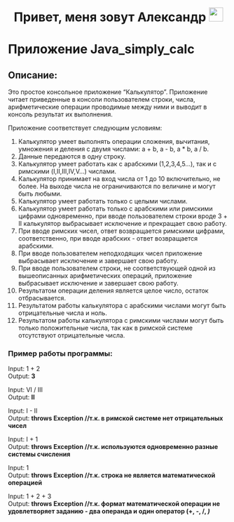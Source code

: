 <h1 align="center">Привет, меня зовут<target="_blank"> Александр</a> 
<img src="https://github.com/blackcater/blackcater/raw/main/images/Hi.gif" height="32"/></h1>

# Приложение Java_simply_calc

## Описание:
Это простое консольное приложение “Калькулятор”. 
Приложение читает приведенные в консоли пользователем строки, числа, арифметические операции проводимые между ними и выводит в консоль результат их выполнения.

Приложение соответствует следующим условиям:
1. Калькулятор умеет выполнять операции сложения, вычитания, умножения и деления с двумя числами: a + b, a - b, a * b, a / b. 
2. Данные передаются в одну строку.
3. Калькулятор умеет работать как с арабскими (1,2,3,4,5…), так и с римскими (I,II,III,IV,V…) числами.
4. Калькулятор принимает на вход числа от 1 до 10 включительно, не более. На выходе числа не ограничиваются по величине и могут быть любыми.
5. Калькулятор умеет работать только с целыми числами.
6. Калькулятор умеет работать только с арабскими или римскими цифрами одновременно, при вводе пользователем строки вроде 3 + II калькулятор выбрасывает исключение и прекращает свою работу.
7. При вводе римских чисел, ответ возвращается римскими цифрами, соответственно, при вводе арабских - ответ возвращается арабскими.
8. При вводе пользователем неподходящих чисел приложение выбрасывает исключение и завершает свою работу.
9. При вводе пользователем строки, не соответствующей одной из вышеописанных арифметических операций, приложение выбрасывает исключение и завершает свою работу.
10. Результатом операции деления является целое число, остаток отбрасывается. 
11. Результатом работы калькулятора с арабскими числами могут быть отрицательные числа и ноль. 
12. Результатом работы калькулятора с римскими числами могут быть только положительные числа, так как в римской системе отсутствуют отрицательные числа.

### Пример работы программы:
Input:
1 + 2</br>
Output:
**3**

Input:
VI / III</br>
Output:
**II**

Input:
I - II</br>
Output:
**throws Exception //т.к. в римской системе нет отрицательных чисел**

Input:
I + 1</br>
Output:
**throws Exception //т.к. используются одновременно разные системы счисления**

Input:
1</br>
Output:
**throws Exception //т.к. строка не является математической операцией**

Input:
1 + 2 + 3</br>
Output:
**throws Exception //т.к. формат математической операции не удовлетворяет заданию - два операнда и один оператор (+, -, /, *)***
